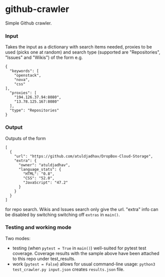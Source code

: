 # github-crawler
Simple Github crawler. 

### Input
Takes the input as a dictionary with search items needed, proxies to be used (picks one at random) and search type (supported are "Repositories", "Issues" and "Wikis") of the form e.g.
```
{
  "keywords": [
    "openstack",
    "nova",
    "css"
],
  "proxies": [
    "194.126.37.94:8080",
    "13.78.125.167:8080"
  ],
  "type": "Repositories"
}
```

### Output
Outputs of the form 
```
[
  {
    "url": "https://github.com/atuldjadhav/DropBox-Cloud-Storage",
    "extra": {
      "owner": "atuldjadhav",
      "language_stats": {
        "HTML": "0.8",
        "CSS": "52.0",
        "JavaScript": "47.2"
      }
    }
  }
]
```
for repo search. Wikis and Issues search only give the url. "extra" info can be disabled by switching switching off `extras` in `main()`.

### Testing and working mode
Two modes:

* testing (when `pytest = True` in `main()`) well-suited for pytest test coverage. Coverage results with the sample above have been attached to this repo under test_results.
* work (`pytest = False`) allows for usual command-line usage: `python3 test_crawler.py input.json` creates `results.json` file.
